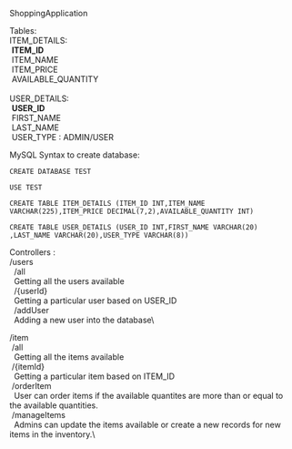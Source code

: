 ShoppingApplication

Tables:<br />
ITEM_DETAILS:<br />
  &nbsp;**ITEM_ID**<br />
  &nbsp;ITEM_NAME <br />
  &nbsp;ITEM_PRICE<br />
  &nbsp;AVAILABLE_QUANTITY<br />
 <br />
USER_DETAILS:<br />
  &nbsp;**USER_ID** <br /> 
  &nbsp;FIRST_NAME <br />
  &nbsp;LAST_NAME <br />
  &nbsp;USER_TYPE : ADMIN/USER<br />

MySQL Syntax to create database: 
 
```
CREATE DATABASE TEST

USE TEST

CREATE TABLE ITEM_DETAILS (ITEM_ID INT,ITEM_NAME VARCHAR(225),ITEM_PRICE DECIMAL(7,2),AVAILABLE_QUANTITY INT)

CREATE TABLE USER_DETAILS (USER_ID INT,FIRST_NAME VARCHAR(20) ,LAST_NAME VARCHAR(20),USER_TYPE VARCHAR(8))
```


Controllers : \
  /users  
  &nbsp; /all \
 &nbsp;&nbsp;Getting all the users available\
  &nbsp; /{userId}\
     &nbsp;&nbsp;Getting a particular user based on USER_ID\
  &nbsp; /addUser\
    &nbsp;&nbsp;Adding a new user into the database\
   
  /item \
   &nbsp;/all \
      &nbsp;&nbsp;Getting all the items available\
   &nbsp;/{itemId} \
      &nbsp;&nbsp;Getting a particular item based on ITEM_ID \
   &nbsp;/orderItem \
     &nbsp;&nbsp;User can order items if the available quantites are more than or equal to the available quantities.\
   &nbsp;/manageItems\
      &nbsp;&nbsp;Admins can update the items available or create a new records for new items in the inventory.\
      
